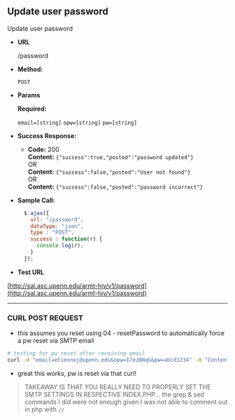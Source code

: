 **Update user password**
----
  Update user password

* **URL**

  /password

* **Method:**

  `POST`

*  **Params**

   **Required:**

   `email=[string]`
   `opw=[string]`
   `pw=[string]`


* **Success Response:**

  * **Code:** 200 <br />
    **Content:** `{"success":true,"posted":"password updated"}`<br />
     OR <br />
    **Content:** `{"success":false,"posted":"User not found"}`<br />
     OR <br />
    **Content:** `{"success":false,"posted":"password incorrect"}`<br />
    
* **Sample Call:**

  ```javascript
    $.ajax({
      url: "/password",
      dataType: "json",
      type : "POST",
      success : function(r) {
        console.log(r);
      }
    });
  ```

*  **Test URL**<br>

[http://sal.asc.upenn.edu/armt-hiv/v1/password](http://sal.asc.upenn.edu/armt-hiv/v1/password)


___________

### CURL POST REQUEST

- this assumes you reset using 04 - resetPassword to automatically force a pw reset via SMTP email

```bash
# testing for pw reset after receiving email
curl -d "email=etiennej@upenn.edu&opw=I7ezBNqG&pw=abcd1234" -H "Content-Type: application/x-www-form-urlencoded" -X POST https://sal.asc.upenn.edu/armt-hiv/v1/password/
```

- great this works, pw is reset via that curl!

> TAKEAWAY IS THAT YOU REALLY NEED TO PROPERLY SET THE SMTP SETTINGS IN RESPECTIVE INDEX.PHP... the grep & sed commands I did were not enough given I was not able to comment out in php with `//`